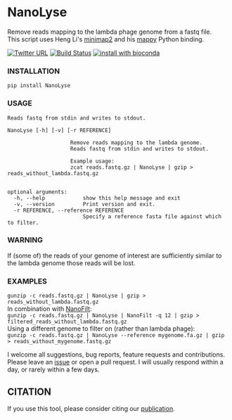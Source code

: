 # NanoLyse
Remove reads mapping to the lambda phage genome from a fastq file.  
This script uses Heng Li's [minimap2](https://github.com/lh3/minimap2) and his [mappy](https://pypi.python.org/pypi/mappy) Python binding.

[![Twitter URL](https://img.shields.io/twitter/url/https/twitter.com/wouter_decoster.svg?style=social&label=Follow%20%40wouter_decoster)](https://twitter.com/wouter_decoster)
[![Build Status](https://travis-ci.org/wdecoster/nanolyse.svg?branch=master)](https://travis-ci.org/wdecoster/nanolyse)
[![install with bioconda](https://img.shields.io/badge/install%20with-bioconda-brightgreen.svg?style=flat-square)](http://bioconda.github.io/recipes/nanolyse/README.html)


### INSTALLATION
`pip install NanoLyse`

### USAGE
```
Reads fastq from stdin and writes to stdout.  

NanoLyse [-h] [-v] [-r REFERENCE]

                    Remove reads mapping to the lambda genome.
                    Reads fastq from stdin and writes to stdout.

                    Example usage:
                    zcat reads.fastq.gz | NanoLyse | gzip > reads_without_lambda.fastq.gz


optional arguments:
  -h, --help            show this help message and exit
  -v, --version         Print version and exit.
  -r REFERENCE, --reference REFERENCE
                        Specify a reference fasta file against which to filter.
```


### WARNING
If (some of) the reads of your genome of interest are sufficiently similar to the lambda genome those reads will be lost.

### EXAMPLES
`gunzip -c reads.fastq.gz | NanoLyse | gzip > reads_without_lambda.fastq.gz`  
In combination with [NanoFilt](https://github.com/wdecoster/nanofilt):  
`gunzip -c reads.fastq.gz | NanoLyse | NanoFilt -q 12 | gzip > filtered_reads_without_lambda.fastq.gz`  
Using a different genome to filter on (rather than lambda phage):  
`gunzip -c reads.fastq.gz | NanoLyse --reference mygenome.fa.gz | gzip > reads_without_mygenome.fastq.gz`  









I welcome all suggestions, bug reports, feature requests and contributions. Please leave an [issue](https://github.com/wdecoster/nanolyse/issues) or open a pull request. I will usually respond within a day, or rarely within a few days.


## CITATION
If you use this tool, please consider citing our [publication](https://academic.oup.com/bioinformatics/advance-article/doi/10.1093/bioinformatics/bty149/4934939).
